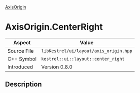 [AxisOrigin](index)
# AxisOrigin.CenterRight
| Aspect | Value |
| --- | --- |
| Source File | `libKestrel/ui/layout/axis_origin.hpp` |
| C++ Symbol | `kestrel::ui::layout::center_right` |
| Introduced | Version 0.8.0 |
## Description

